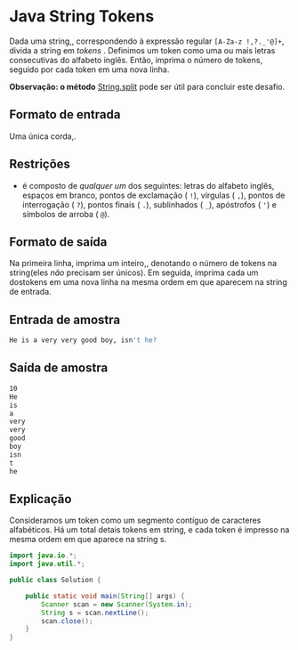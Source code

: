 # Java String Tokens

Dada uma string,, correspondendo à expressão regular `[A-Za-z !,?._'@]+`, divida a string em _tokens_ . Definimos um token como uma ou mais letras consecutivas do alfabeto inglês. Então, imprima o número de tokens, seguido por cada token em uma nova linha.

**Observação: o método** [String.split](https://docs.oracle.com/javase/8/docs/api/java/lang/String.html#split-java.lang.String-) pode ser útil para concluir este desafio.

## **Formato de entrada**

Uma única corda,.

## **Restrições**

- é composto de _qualquer um_ dos seguintes: letras do alfabeto inglês, espaços em branco, pontos de exclamação ( `!`), vírgulas ( `,`), pontos de interrogação ( `?`), pontos finais ( `.`), sublinhados ( `_`), apóstrofos ( `'`) e símbolos de arroba ( `@`).

## **Formato de saída**

Na primeira linha, imprima um inteiro,, denotando o número de tokens na string(eles _não_ precisam ser únicos). Em seguida, imprima cada um dostokens em uma nova linha na mesma ordem em que aparecem na string de entrada.

## **Entrada de amostra**

```bash
He is a very very good boy, isn't he?
```

## **Saída de amostra**

```bash
10
He
is
a
very
very
good
boy
isn
t
he
```

## **Explicação**

Consideramos um token como um segmento contíguo de caracteres alfabéticos. Há um total detais tokens em string, e cada token é impresso na mesma ordem em que aparece na string s.

```Java
import java.io.*;
import java.util.*;

public class Solution {

    public static void main(String[] args) {
        Scanner scan = new Scanner(System.in);
        String s = scan.nextLine();
        scan.close();
    }
}
```
